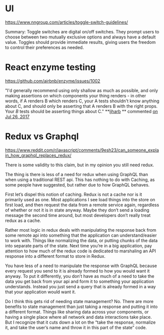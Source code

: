 # UI

https://www.nngroup.com/articles/toggle-switch-guidelines/

Summary: Toggle switches are digital on/off switches. They prompt users to choose between two mutually exclusive options and always have a default value. Toggles should provide immediate results, giving users the freedom to control their preferences as needed.

# React enzyme testing

https://github.com/airbnb/enzyme/issues/1002

"I'd generally recommend using only shallow as much as possible, and only making assertions on which components your thing renders - in other words, if A renders B which renders C, your A tests shouldn't know anything about C, and should only be asserting that A renders B with the right props. Your _B_ tests should be asserting things about C." **[ljharb](/ljharb) ** commented [on Jul 26, 2017](#issuecomment-318102035)

# Redux vs Graphql

https://www.reddit.com/r/javascript/comments/9esh23/can_someone_explain_how_graphql_replaces_redux/

There is some validity to this claim, but in my opinion you still need redux.

The thing is there is less of a need for redux when using GraphQL than when using a traditional REST api. This has nothing to do with Caching, as some people have suggested, but rather due to how GraphQL behaves.

First let’s dispel this notion of caching. Redux is not a cache nor is it primarily used as one. Most applications I see load things into the store on first load, and then request the data from a remote service again, regardless of whether or not it is in state anyway. Maybe they don’t send a loading message the second time around, but most developers don’t really treat redux as a cache.

Rather most logic in redux deals with manipulating the response back from some remote api into something that the application can understand/easier to work with. Things like normalizing the data, or putting chunks of the data into separate parts of the state. Next time you’re in a big application, pay attention to how much of the redux code is dedicated to marshaling an API response into a different format to store in Redux.

You have less of a need to manipulate the response with GraphQL because every request you send to it is already formed to how you would want it anyway. To put it differently, you don’t have as much of a need to take the data you get back from your api and form it to something your application understands. Instead you just send a query that is already formed in a way that your application would want it.

Do I think this gets rid of needing state management? No. There are more benefits to state management than just taking a response and putting it into a different format. Things like sharing data across your components, or having a single place where all network and data interactions take place. But I recognize that it cuts down a lot on the “take the response, normalize it, and take the user’s name and throw it in this part of the state” code.
